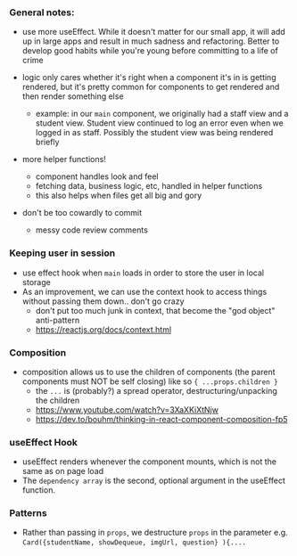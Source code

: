 
### General notes:
  - use more useEffect. While it doesn't matter for our small app, it will add up in large apps and result in much sadness and refactoring. Better to develop good habits while you're young before committing to a life of crime
  - logic only cares whether it's right when a component it's in is getting rendered, but it's pretty common for components to get rendered and then render something else
    - example: in our `main` component, we originally had a staff view and a student view. Student view continued to log an error even when we logged in as staff. Possibly the student view was being rendered briefly 

  - more helper functions! 
    - component handles look and feel
    - fetching data, business logic, etc, handled in helper functions 
    - this also helps when files get all big and gory 
  - don't be too cowardly to commit 
    - messy code review comments
  
### Keeping user in session
  - use effect hook when `main` loads in order to store the user in local storage
  - As an improvement, we can use the context hook to access things without passing them down.. don't go crazy 
    - don't put too much junk in context, that become the "god object" anti-pattern
    - https://reactjs.org/docs/context.html

### Composition
  - composition allows us to use the children of components (the parent components must NOT be self closing) like so `{ ...props.children }` 
    - the `...` is (probably?) a spread operator, destructuring/unpacking the children 
    - https://www.youtube.com/watch?v=3XaXKiXtNjw
    - https://dev.to/bouhm/thinking-in-react-component-composition-fp5

### useEffect Hook
  - useEffect renders whenever the component mounts, which is not the same as on page load
  - The `dependency array` is the second, optional argument in the useEffect function. 
    <!-- TODO: flesh out this understanding more? -->
    <!-- Extension: Better Comments -->

### Patterns
- Rather than passing in `props`, we destructure `props` in the parameter e.g. 
  `Card({studentName, showDequeue, imgUrl, question} ){....`